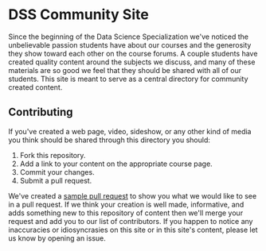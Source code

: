 # DSS Community Site

Since the beginning of the Data Science Specialization we've noticed the unbelievable passion students have about our courses and the generosity they show toward each other on the course forums. A couple students have created quality content around the subjects we discuss, and many of these materials are so good we feel that they should be shared with all of our students. This site is meant to serve as a central directory for community created content.

## Contributing

If you've created a web page, video, sideshow, or any other kind of media you think should be shared through this directory you should:

1. Fork this repository.
2. Add a link to your content on the appropriate course page.
3. Commit your changes. 
4. Submit a pull request.

We've created a [sample pull request](https://github.com/DataScienceSpecialization/DataScienceSpecialization.github.io/pull/1) to show you what we would like to see in a pull request. If we think your creation is well made, informative, and adds something new to this repository of content then we'll merge your request and add you to our list of contributors. If you happen to notice any inaccuracies or idiosyncrasies on this site or in this site's content, please let us know by opening an issue.